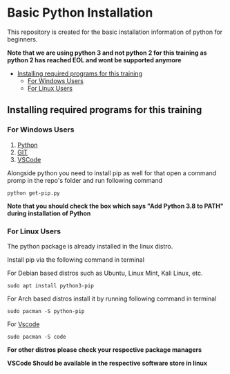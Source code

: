 # Basic Python Installation

This repository is created for the basic installation information of python for beginners.



**Note that we are using python 3 and not python 2 for this training as python 2 has reached EOL and wont be supported anymore**

  - [Installing required programs for this training](#installing-required-programs-for-this-training)
    - [For Windows Users](#for-windows-users)
    - [For Linux Users](#for-linux-users)

## Installing required programs for this training

### For Windows Users


1. [Python](https://cutt.ly/VyQjJgr)
2. [GIT](https://cutt.ly/jyQjK06)
3. [VSCode](https://cutt.ly/CyQjZlw)


Alongside python you need to install pip as well for that open a command promp in the repo's folder and run following command


`python get-pip.py`


**Note that you should check the box which says "Add Python 3.8 to PATH" during installation of Python**

### For Linux Users


The python package is already installed in the linux distro. 


Install pip via the following command in terminal

For Debian based distros such as Ubuntu, Linux Mint, Kali Linux, etc.


`sudo apt install python3-pip`


For Arch based distros install it by running following command in terminal


`sudo pacman -S python-pip`

For [Vscode](https://code.visualstudio.com/)

`sudo pacman -S code`


**For other distros please check your respective package managers**


**VSCode Should be available in the respective software store in linux**
